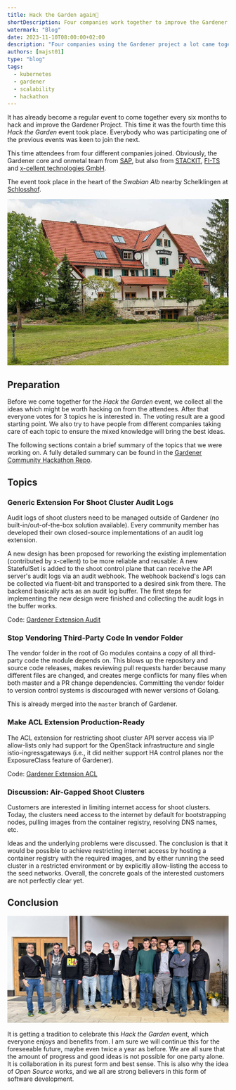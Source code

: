```yaml
---
title: Hack the Garden again🔨
shortDescription: Four companies work together to improve the Gardener Project.
watermark: "Blog"
date: 2023-11-10T08:00:00+02:00
description: "Four companies using the Gardener project a lot came together for a week for fun and better software"
authors: [majst01]
type: "blog"
tags:
  - kubernetes
  - gardener
  - scalability
  - hackathon
---
```


It has already become a regular event to come together every six months to hack and improve the Gardener Project.
This time it was the fourth time this _Hack the Garden_ event took place. Everybody who was participating one of the previous events was keen to join the next.

<!-- truncate -->

This time attendees from four different companies joined. Obviously, the Gardener core and onmetal team from [SAP](https://sap.com), but also from [STACKIT](https://stackit.de), [FI-TS](https://f-i-ts.de) and [x-cellent technologies GmbH](https://www.x-cellent.com).

The event took place in the heart of the _Swabian Alb_ nearby Schelklingen at [Schlosshof](https://schlosshof-info.de).

![](schlosshof.jpg)

## Preparation

Before we come together for the _Hack the Garden_ event, we collect all the ideas which might be worth hacking on from the attendees. After that everyone votes for 3 topics he is interested in. The voting result are a good starting point. We also try to have people from different companies taking care of each topic to ensure the mixed knowledge will bring the best ideas.

The following sections contain a brief summary of the topics that we were working on. A fully detailed summary can be found in the [Gardener Community Hackathon Repo](https://github.com/gardener-community/hackathon/tree/main/2023-11_Schelklingen).

## Topics

### Generic Extension For Shoot Cluster Audit Logs

Audit logs of shoot clusters need to be managed outside of Gardener (no built-in/out-of-the-box solution available). Every community member has developed their own closed-source implementations of an audit log extension.

A new design has been proposed for reworking the existing implementation (contributed by x-cellent) to be more reliable and reusable: A new StatefulSet is added to the shoot control plane that can receive the API server's audit logs via an audit webhook. The webhook backend's logs can be collected via fluent-bit and transported to a desired sink from there. The backend basically acts as an audit log buffer. The first steps for implementing the new design were finished and collecting the audit logs in the buffer works.

Code: [Gardener Extension Audit](https://github.com/metal-stack/gardener-extension-audit)

### Stop Vendoring Third-Party Code In vendor Folder

The vendor folder in the root of Go modules contains a copy of all third-party code the module depends on. This blows up the repository and source code releases, makes reviewing pull requests harder because many different files are changed, and creates merge conflicts for many files when both master and a PR change dependencies. Committing the vendor folder to version control systems is discouraged with newer versions of Golang.

This is already merged into the `master` branch of Gardener.

### Make ACL Extension Production-Ready

The ACL extension for restricting shoot cluster API server access via IP allow-lists only had support for the OpenStack infrastructure and single istio-ingressgateways (i.e., it did neither support HA control planes nor the ExposureClass feature of Gardener).

Code: [Gardener Extension ACL](https://github.com/stackitcloud/gardener-extension-acl)

### Discussion: Air-Gapped Shoot Clusters

Customers are interested in limiting internet access for shoot clusters. Today, the clusters need access to the internet by default for bootstrapping nodes, pulling images from the container registry, resolving DNS names, etc.

Ideas and the underlying problems were discussed. The conclusion is that it would be possible to achieve restricting internet access by hosting a container registry with the required images, and by either running the seed cluster in a restricted environment or by explicitly allow-listing the access to the seed networks. Overall, the concrete goals of the interested customers are not perfectly clear yet.

## Conclusion

![](./attendees.jpg)

It is getting a tradition to celebrate this _Hack the Garden_ event, which everyone enjoys and benefits from. I am sure we will continue this for the foreseeable future, maybe even twice a year as before. We are all sure that the amount of progress and good ideas is not possible for one party alone. It is collaboration in its purest form and best sense. This is also why the idea of _Open Source_ works, and we all are strong believers in this form of software development.
